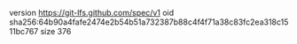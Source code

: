 version https://git-lfs.github.com/spec/v1
oid sha256:64b90a4fafe2474e2b54b51a732387b88c4f4f71a38c83fc2ea318c1511bc767
size 376
